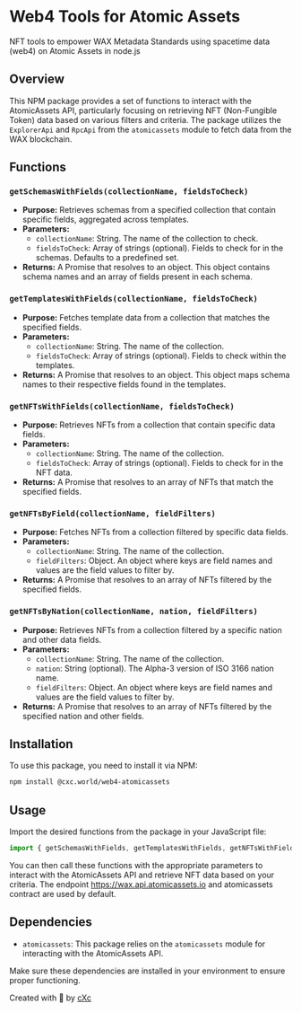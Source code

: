 # Web4 Tools for Atomic Assets
NFT tools to empower WAX Metadata Standards using spacetime data (web4) on Atomic Assets in node.js


## Overview

This NPM package provides a set of functions to interact with the AtomicAssets API, particularly focusing on retrieving NFT (Non-Fungible Token) data based on various filters and criteria. The package utilizes the `ExplorerApi` and `RpcApi` from the `atomicassets` module to fetch data from the WAX blockchain. 

## Functions

### `getSchemasWithFields(collectionName, fieldsToCheck)`

- **Purpose:** Retrieves schemas from a specified collection that contain specific fields, aggregated across templates.
- **Parameters:**
  - `collectionName`: String. The name of the collection to check.
  - `fieldsToCheck`: Array of strings (optional). Fields to check for in the schemas. Defaults to a predefined set.
- **Returns:** A Promise that resolves to an object. This object contains schema names and an array of fields present in each schema.

### `getTemplatesWithFields(collectionName, fieldsToCheck)`

- **Purpose:** Fetches template data from a collection that matches the specified fields.
- **Parameters:**
  - `collectionName`: String. The name of the collection.
  - `fieldsToCheck`: Array of strings (optional). Fields to check within the templates.
- **Returns:** A Promise that resolves to an object. This object maps schema names to their respective fields found in the templates.

### `getNFTsWithFields(collectionName, fieldsToCheck)`

- **Purpose:** Retrieves NFTs from a collection that contain specific data fields.
- **Parameters:**
  - `collectionName`: String. The name of the collection.
  - `fieldsToCheck`: Array of strings (optional). Fields to check for in the NFT data.
- **Returns:** A Promise that resolves to an array of NFTs that match the specified fields.

### `getNFTsByField(collectionName, fieldFilters)`

- **Purpose:** Fetches NFTs from a collection filtered by specific data fields.
- **Parameters:**
  - `collectionName`: String. The name of the collection.
  - `fieldFilters`: Object. An object where keys are field names and values are the field values to filter by.
- **Returns:** A Promise that resolves to an array of NFTs filtered by the specified fields.

### `getNFTsByNation(collectionName, nation, fieldFilters)`

- **Purpose:** Retrieves NFTs from a collection filtered by a specific nation and other data fields.
- **Parameters:**
  - `collectionName`: String. The name of the collection.
  - `nation`: String (optional). The Alpha-3 version of ISO 3166 nation name.
  - `fieldFilters`: Object. An object where keys are field names and values are the field values to filter by.
- **Returns:** A Promise that resolves to an array of NFTs filtered by the specified nation and other fields.

## Installation

To use this package, you need to install it via NPM:

```bash
npm install @cxc.world/web4-atomicassets
```

## Usage

Import the desired functions from the package in your JavaScript file:

```javascript
import { getSchemasWithFields, getTemplatesWithFields, getNFTsWithFields, getNFTsByField, getNFTsByNation } from '@cxc.world/web4-atomicassets';
```

You can then call these functions with the appropriate parameters to interact with the AtomicAssets API and retrieve NFT data based on your criteria. The endpoint https://wax.api.atomicassets.io and atomicassets contract are used by default.

## Dependencies

- `atomicassets`: This package relies on the `atomicassets` module for interacting with the AtomicAssets API.


Make sure these dependencies are installed in your environment to ensure proper functioning.

Created with 💜 by [cXc](https://linktr.ee/cXc.world)